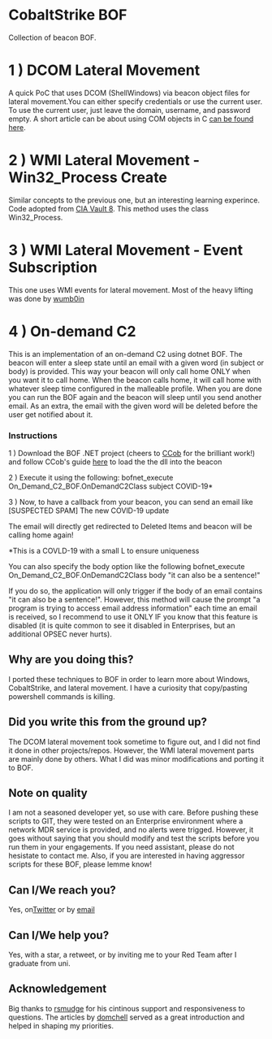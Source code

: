 # CobaltStrike BOF
Collection of beacon BOF.

# 1 ) DCOM Lateral Movement
A quick PoC that uses DCOM (ShellWindows) via beacon object files for lateral movement.You can either specify credentials or use the current user. To use the current user, just leave the domain, username, and password empty. A short article can be about using COM objects in C [can be found here](https://yaxser.github.io/CobaltStrike-BOF/).
      
# 2 ) WMI Lateral Movement - Win32_Process Create 
Similar concepts to the previous one, but an interesting learning experince. Code adopted from [CIA Vault 8](https://wikileaks.org/ciav7p1/cms/page_11628905.html). This method uses the class Win32_Process.

# 3 ) WMI Lateral Movement - Event Subscription
This one uses WMI events for lateral movement. Most of the heavy lifting was done by [wumb0in](https://wumb0.in/scheduling-callbacks-with-wmi-in-cpp.html)

# 4 ) On-demand C2
This is an implementation of an on-demand C2 using dotnet BOF. The beacon will enter a sleep state until an email with a given word (in subject or body) is provided. This way your beacon will only call home ONLY when you want it to call home. When the beacon calls home, it will call home with whatever sleep time configured in the malleable profile. When you are done you can run the BOF again and the beacon will sleep until you send another email. As an extra, the email with the given word will be deleted before the user get notified about it.

### Instructions
1 ) Download the BOF .NET project (cheers to [CCob](https://twitter.com/_EthicalChaos_) for the brilliant work!) and follow CCob's guide [here](https://github.com/CCob/BOF.NET) to load the the dll into the beacon

2 ) Execute it using the following: bofnet_execute On_Demand_C2_BOF.OnDemandC2Class subject COVlD-19*

3 ) Now, to have a callback from your beacon, you can send an email like
[SUSPECTED SPAM] The new COVlD-19 update

The email will directly get redirected to Deleted Items and beacon will be calling home again! 

*This is a COVLD-19 with a small L to ensure uniqueness

You can also specify the body option like the following
bofnet_execute On_Demand_C2_BOF.OnDemandC2Class body "it can also be a sentence!"

If you do so, the application will only trigger if the body of an email contains "it can also be a sentence!". However, this method will cause the prompt "a program is trying to access email address information" each time an email is received, so I recommend to use it ONLY IF you know that this feature is disabled (it is quite common to see it disabled in Enterprises, but an additional OPSEC never hurts).



## Why are you doing this?
I ported these techniques to BOF in order to learn more about Windows, CobaltStrike, and lateral movement. I have a curiosity that copy/pasting powershell commands is killing.

## Did you write this from the ground up?
The DCOM lateral movement took sometime to figure out, and I did not find it done in other projects/repos. However, the WMI lateral movement parts are mainly done by others. What I did was minor modifications and porting it to BOF.

## Note on quality
I am not a seasoned developer yet, so use with care. Before pushing these scripts to GIT, they were tested on an Enterprise environment where a network MDR service is provided, and no alerts were trigged. However, it goes without saying that you should modify and test the scripts before you run them in your engagements. If you need assistant, please do not hesistate to contact me. Also, if you are interested in having aggressor scripts for these BOF, please lemme know!

## Can I/We reach you?
Yes, on[Twitter](https://twitter.com/Yas_o_h) or by [email](mailto:Y.Alhazmi@student.fontys.nl)

## Can I/We help you?
Yes, with a star, a retweet, or by inviting me to your Red Team after I graduate from uni.

## Acknowledgement
Big thanks to [rsmudge](https://github.com/rsmudge) for his cintinous support and responsiveness to questions. The articles by [domchell](https://github.com/dmchell) served as a great introduction and helped in shaping my priorities.
